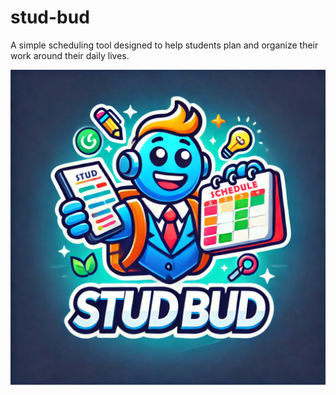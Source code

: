 # stud-bud
A simple scheduling tool designed to help students plan and organize their work around their daily lives.

![StudBud Logo](studbud-logo-v3.png)
